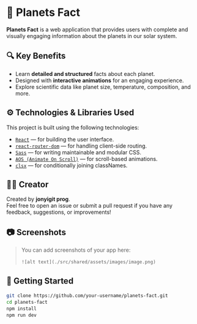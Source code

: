 # 🌌 Planets Fact

**Planets Fact** is a web application that provides users with complete and visually engaging information about the planets in our solar system.

## 🔍 Key Benefits

-   Learn **detailed and structured** facts about each planet.
-   Designed with **interactive animations** for an engaging experience.
-   Explore scientific data like planet size, temperature, composition, and more.

## ⚙️ Technologies & Libraries Used

This project is built using the following technologies:

-   [`React`](https://reactjs.org/) — for building the user interface.
-   [`react-router-dom`](https://reactrouter.com/) — for handling client-side routing.
-   [`Sass`](https://sass-lang.com/) — for writing maintainable and modular CSS.
-   [`AOS (Animate On Scroll)`](https://michalsnik.github.io/aos/) — for scroll-based animations.
-   [`clsx`](https://github.com/lukeed/clsx) — for conditionally joining classNames.

## 👨‍💻 Creator

Created by **jonyigit prog**.  
Feel free to open an issue or submit a pull request if you have any feedback, suggestions, or improvements!

## 📷 Screenshots

> You can add screenshots of your app here:
>
> ```
> ![alt text](./src/shared/assets/images/image.png)
> ```

## 🚀 Getting Started

```bash
git clone https://github.com/your-username/planets-fact.git
cd planets-fact
npm install
npm run dev
```
